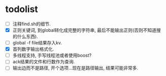 # todolist

- [ ] 注释find.sh的细节.
- [x] 正则关键词, 到global转化成完整的字符串, 最后不能输出正则(否则不知道搜的什么东西).
- [ ] global -f file结果存入kv.
- [x] 首列数字输出格式化.
- [ ] 多线程支持, 手写线程池或者使用boost?
- [ ] ack结果的文件和行数作为查询.
- [ ] 输出边而不是路径, 开个选项...现在是路径输出, 结果可能非常多.
